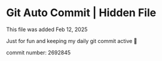 # Git Auto Commit | Hidden File

This file was added Feb 12, 2025

Just for fun and keeping my daily git commit active 🤪

commit number: 2692845
